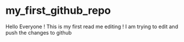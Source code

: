 # my_first_github_repo

Hello Everyone !
This is my first read me editing !
I am trying to edit and push the changes to github
